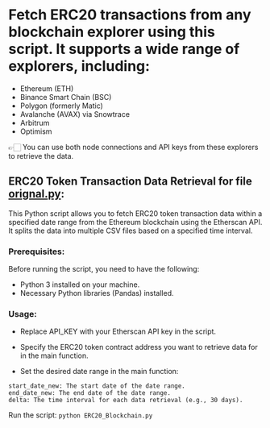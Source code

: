 # Fetch ERC20 transactions from any blockchain explorer using this script. It supports a wide range of explorers, including:

- Ethereum (ETH)
- Binance Smart Chain (BSC)
- Polygon (formerly Matic)
- Avalanche (AVAX) via Snowtrace
- Arbitrum
- Optimism

👉🏻 You can use both node connections and API keys from these explorers to retrieve the data.



## ERC20 Token Transaction Data Retrieval for file [orignal.py](https://github.com/nandanv99/ERC20_Blockchain.py/blob/main/orignal_eth.py):
This Python script allows you to fetch ERC20 token transaction data within a specified date range from the Ethereum blockchain using the Etherscan API. It splits the data into multiple CSV files based on a specified time interval.
### Prerequisites:
Before running the script, you need to have the following:
- Python 3 installed on your machine.
- Necessary Python libraries (Pandas) installed.
### Usage:
- Replace API_KEY with your Etherscan API key in the script.

- Specify the ERC20 token contract address you want to retrieve data for in the main function.

- Set the desired date range in the main function:

```
start_date_new: The start date of the date range.
end_date_new: The end date of the date range.
delta: The time interval for each data retrieval (e.g., 30 days).
```
Run the script:
```python ERC20_Blockchain.py```

